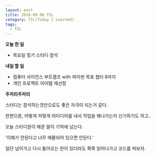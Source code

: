 ```yaml
---
layout: post
title: 2018-09-06 TIL
category: TIL(Today I Learned)
tags:
  - TIL
---
```




**오늘 한 일**

- 목요일 정기 스터디 참석



**내일 할 일**

- 컴퓨터 사이언스 부트캠프 with 파이썬 목표 챕터 8까지
- 개인 프로젝트 아이템 재선정



**주저리주저리**

스터디는 참석하는것만으로도 좋은 자극이 되는거 같다.

한편으론, 어떻게 저렇게 아이디어를 내서 작업을 해나가는지 신기하기도 하고..

오늘 스터디원이 해준 말이 기억에 남는다.

'이해가 안된다고 너무 매몰되어 있으면 안된다.'

일단 넘어가고 다시 돌아오는 한이 있더라도 쭉쭉 읽어나가고 코드를 쳐보자.

